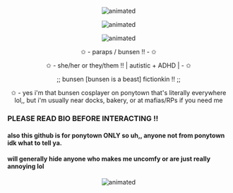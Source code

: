 <p align="center">
  <img src="https://64.media.tumblr.com/0bca00477a0a4edfa9b30a19c3b1bf97/ad511c6e9d85e880-11/s1280x1920/c5f38ba209e8f292e51fd14b40d61b03967d562c.pnj" alt="animated" />  
<p align="center">
  <img src="https://github.com/paraps/paraps/assets/160081169/ff02a600-9daf-4ca4-a642-4ba3b1e02250" alt="animated" />
</p>
<p align="center">
  <img src="https://64.media.tumblr.com/b91e9796a035f97a2da5d89e0c835681/tumblr_inline_ml1c6aUbyo1qz4rgp.gif" alt="animated" />  
</p>
<p align="center">
✩ - paraps / bunsen !! - ✩
</p>
<p align="center">
✩ - she/her or they/them !! | autistic + ADHD | - ✩
<p align="center">
;; bunsen [bunsen is a beast] fictionkin !! ;;
</p>
<p align="center">
✩ - yes i'm that bunsen cosplayer on ponytown that's literally everywhere lol,, but i'm usually near docks, bakery, or at mafias/RPs if you need me
</p>


### PLEASE READ BIO BEFORE INTERACTING !!
#### also this github is for ponytown ONLY so uh,, anyone not from ponytown idk what to tell ya.
#### will generally hide anyone who makes me uncomfy or are just really annoying lol

<p align="center">
  <img src="https://64.media.tumblr.com/10b922af401ada656793fbbb8542642d/ad511c6e9d85e880-84/s1280x1920/2f762a822bcf116a1c8c7b98e835bb285ed94451.pnj" alt="animated" />  
<p align="center">

